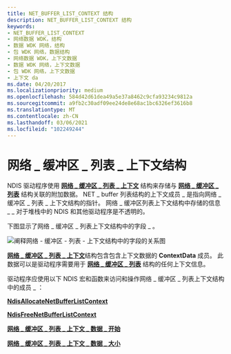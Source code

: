 ```yaml
---
title: NET_BUFFER_LIST_CONTEXT 结构
description: NET_BUFFER_LIST_CONTEXT 结构
keywords:
- NET_BUFFER_LIST_CONTEXT
- 网络数据 WDK，结构
- 数据 WDK 网络，结构
- 包 WDK 网络，数据结构
- 网络数据 WDK，上下文数据
- 数据 WDK 网络，上下文数据
- 包 WDK 网络，上下文数据
- 上下文 da
ms.date: 04/20/2017
ms.localizationpriority: medium
ms.openlocfilehash: 584d42d61dea49a5e37a8462c9cfa93234c9812a
ms.sourcegitcommit: a9fb2c30adf09ee24de8e68ac1bc6326ef3616b8
ms.translationtype: MT
ms.contentlocale: zh-CN
ms.lasthandoff: 03/06/2021
ms.locfileid: "102249244"
---
```

# <a name="net_buffer_list_context-structure"></a>网络 \_ 缓冲区 \_ 列表 \_ 上下文结构





NDIS 驱动程序使用 [**网络 \_ 缓冲区 \_ 列表 \_ 上下文**](/windows-hardware/drivers/ddi/nbl/ns-nbl-net_buffer_list_context) 结构来存储与 [**网络 \_ 缓冲区 \_ 列表**](/windows-hardware/drivers/ddi/nbl/ns-nbl-net_buffer_list) 结构关联的附加数据。 NET  \_ buffer 列表结构的上下文成员 \_ 是指向网络 \_ 缓冲区 \_ 列表 \_ 上下文结构的指针。 网络 \_ 缓冲区列表上下文结构中存储的信息 \_ \_ 对于堆栈中的 NDIS 和其他驱动程序是不透明的。

下图显示了网络 \_ 缓冲区 \_ 列表上下文结构中的字段 \_ 。

![阐释网络 \- 缓冲区 \- 列表 \- 上下文结构中的字段的关系图](images/netbufferlistcontext.png)

[**网络 \_ 缓冲区 \_ 列表 \_ 上下文**](/windows-hardware/drivers/ddi/nbl/ns-nbl-net_buffer_list_context)结构包含包含上下文数据的 **ContextData** 成员。 此数据可以是驱动程序需要用于 [**网络 \_ 缓冲区 \_ 列表**](/windows-hardware/drivers/ddi/nbl/ns-nbl-net_buffer_list) 结构的任何上下文信息。

驱动程序应使用以下 NDIS 宏和函数来访问和操作网络 \_ 缓冲区 \_ 列表上下文结构中的成员 \_ ：

[**NdisAllocateNetBufferListContext**](/windows-hardware/drivers/ddi/nblapi/nf-nblapi-ndisallocatenetbufferlistcontext)

[**NdisFreeNetBufferListContext**](/windows-hardware/drivers/ddi/nblapi/nf-nblapi-ndisfreenetbufferlistcontext)

[**网络 \_ 缓冲区 \_ 列表 \_ 上下文 \_ 数据 \_ 开始**](/windows-hardware/drivers/ddi/ndis/nf-ndis-net_buffer_list_context_data_start)

[**网络 \_ 缓冲区 \_ 列表 \_ 上下文 \_ 数据 \_ 大小**](/windows-hardware/drivers/ddi/ndis/nf-ndis-net_buffer_list_context_data_size)

 

